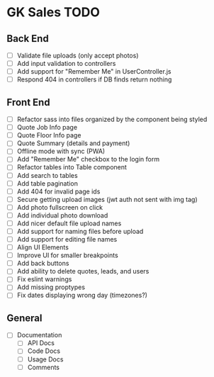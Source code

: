 # GK Sales TODO

## Back End

- [ ] Validate file uploads (only accept photos)
- [ ] Add input validation to controllers
- [ ] Add support for "Remember Me" in UserController.js
- [ ] Respond 404 in controllers if DB finds return nothing

## Front End

- [ ] Refactor sass into files organized by the component being styled
- [ ] Quote Job Info page
- [ ] Quote Floor Info page
- [ ] Quote Summary (details and payment)
- [ ] Offline mode with sync (PWA)
- [ ] Add "Remember Me" checkbox to the login form
- [ ] Refactor tables into Table component
- [ ] Add search to tables
- [ ] Add table pagination
- [ ] Add 404 for invalid page ids
- [ ] Secure getting upload images (jwt auth not sent with img tag)
- [ ] Add photo fullscreen on click
- [ ] Add individual photo download
- [ ] Add nicer default file upload names
- [ ] Add support for naming files before upload
- [ ] Add support for editing file names
- [ ] Align UI Elements
- [ ] Improve UI for smaller breakpoints
- [ ] Add back buttons
- [ ] Add ability to delete quotes, leads, and users
- [ ] Fix eslint warnings
- [ ] Add missing proptypes
- [ ] Fix dates displaying wrong day (timezones?)

## General

- [ ] Documentation
  - [ ] API Docs
  - [ ] Code Docs
  - [ ] Usage Docs
  - [ ] Comments
